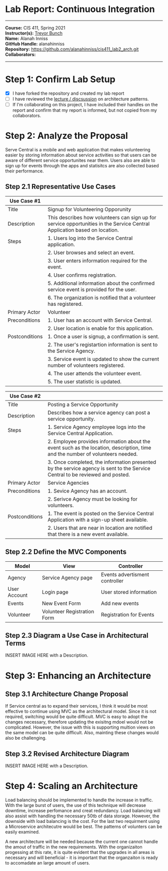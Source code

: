 # Lab Report: Continuous Integration
___
**Course:** CIS 411, Spring 2021  
**Instructor(s):** [Trevor Bunch](https://github.com/trevordbunch)  
**Name:** Alanah Inniss  
**GitHub Handle:** alanahinniss  
**Repository:** https://github.com/alanahinniss/cis411_lab2_arch.git  
**Collaborators:** 
___

# Step 1: Confirm Lab Setup
- [X] I have forked the repository and created my lab report
- [ ] I have reviewed the [lecture / discsussion](../assets/04p1_SolutionArchitectures.pdf) on architecture patterns.
- [ ] If I'm collaborating on this project, I have included their handles on the report and confirm that my report is informed, but not copied from my collaborators.

# Step 2: Analyze the Proposal
Serve Central is a mobile and web application that makes volunteering easier by storing information about service activities so that users can be aware of different service opportunites near them. Users also are able to sign up for events through the apps and statisitcs are also collected based their performance.  

## Step 2.1 Representative Use Cases  

| Use Case #1 | |
|---|---|
| Title | Signup for Volunteering Opporunity |
| Description | This describes how volunteers can sign up for service opportunities in the Service Central Application based on location. |
| Steps |  1. Users log into the Service Central application. |
| | 2. User browses and select an event. |
| | 3. User enters information required for the event. |
| | 4. User confirms registration. |
| | 5. Additional information about the confirmed service event is provided for the user. |
| | 6. The organization is notified that a volunteer has registered. |
| Primary Actor | Volunteer |
| Preconditions | 1. User has an account with Service Central. |
| | 2.  User location is enable for this application. |
| Postconditions | 1. Once a user is signup, a confirmation is sent. |
| | 2. The user's registartion information is sent to the Service Agency. |
| | 3. Service event is updated to show the current number of volunteers registered. |
| | 4. The user attends the volunteer event. |
| | 5. The user statistic is updated. |

| Use Case #2 | |
|---|---|
| Title | Posting a Service Opportunity |
| Description | Describes how a service agency can post a service opportunity. |
 Steps | 1. Service Agency employee logs into the Service Central Application. |
| | 2. Employee provides information about the event such as the location, description, time and the number of volunteers needed. 
| | 3. Once completed, the information presented by the service agency is sent to the Service Central to be reviewed and posted. 
| Primary Actor | Service Agencies |
| Preconditions | 1. Sevice Agency has an account. |
| | 2. Serivce Agency must be looking for volunteers. |
| Postconditions | 1. The event is posted on the Service Central Application with a sign-up sheet available. |
| | 2. Users that are near in location are notified that there is a new event available. | 

## Step 2.2 Define the MVC Components

| Model | View | Controller |
|---|---|---|
| Agency | Service Agency page  | Events advertisment controller |
| User Account | Login page | User stored information |
| Events | New Event Form | Add new events |
| Volunteer | Volunteer Registration Form | Registration for Events |

## Step 2.3 Diagram a Use Case in Architectural Terms
INSERT IMAGE HERE with a Description.

# Step 3: Enhancing an Architecture

## Step 3.1 Architecture Change Proposal
If Service central as to expand their services, I think it would be most effective to continue using MVC as the architectural model. Since it is not required, switching would be quite difficult. MVC is easy to adopt the changes necessary, therefore updating the exisitng mdoel would not be complicated. However, the issue with this is supporting multion views on the same model can be quite difficult. Also, mainting these changes would also be challenging.  

## Step 3.2 Revised Architecture Diagram
INSERT IMAGE HERE with a Description.

# Step 4: Scaling an Architecture
Load balancing should be implemented to handle the increase in traffic. With the large burst of users, the use of this technique will decrease downtime, increase perfomance and creat redundancy. Load balancing will also assist with handling the necessary 50tb of data storage. However, the downside with load balancing is the cost. For the last two requirment using a Microservice architecutre would be best. The patterns of volunters can be easily examined.

A new architecture will be needed because the current one cannot handle the amout of traffic in the new requirements. With the organizaiton progessing at this rate, it is quite evident that the upgrades in all areas is necessary and will beneficial - it is important that the organzaiton is ready to accomadate an large amount of users. 